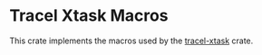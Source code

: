 # Tracel Xtask Macros

This crate implements the macros used by the [tracel-xtask](https://crates.io/crates/tracel-xtask) crate.
